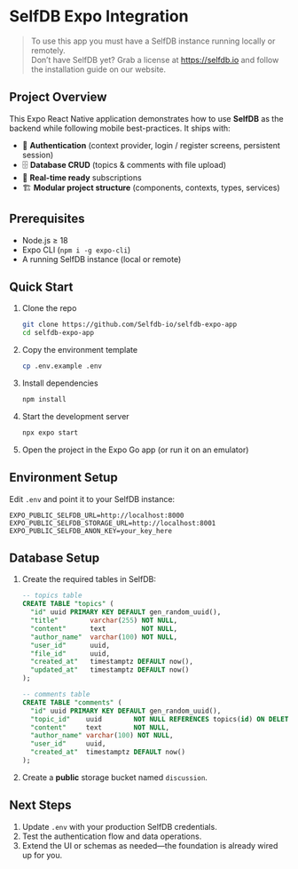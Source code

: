 # SelfDB Expo Integration

> To use this app you must have a SelfDB instance running locally or remotely.  
> Don’t have SelfDB yet? Grab a license at <https://selfdb.io> and follow the installation guide on our website.

## Project Overview
This Expo React Native application demonstrates how to use **SelfDB** as the backend while following mobile best-practices. It ships with:

- 🔐 **Authentication** (context provider, login / register screens, persistent session)
- 🗄️ **Database CRUD** (topics & comments with file upload)
- 📡 **Real-time ready** subscriptions
- 🏗️ **Modular project structure** (components, contexts, types, services)

## Prerequisites
- Node.js ≥ 18
- Expo CLI (`npm i -g expo-cli`)
- A running SelfDB instance (local or remote)

## Quick Start
1. Clone the repo  
   ```bash
   git clone https://github.com/Selfdb-io/selfdb-expo-app
   cd selfdb-expo-app
   ```
2. Copy the environment template  
   ```bash
   cp .env.example .env
   ```
3. Install dependencies  
   ```bash
   npm install
   ```
4. Start the development server  
   ```bash
   npx expo start
   ```
5. Open the project in the Expo Go app (or run it on an emulator)

## Environment Setup
Edit `.env` and point it to your SelfDB instance:
```env
EXPO_PUBLIC_SELFDB_URL=http://localhost:8000
EXPO_PUBLIC_SELFDB_STORAGE_URL=http://localhost:8001
EXPO_PUBLIC_SELFDB_ANON_KEY=your_key_here
```

## Database Setup
1. Create the required tables in SelfDB:
   ```sql
   -- topics table
   CREATE TABLE "topics" (
     "id" uuid PRIMARY KEY DEFAULT gen_random_uuid(),
     "title"        varchar(255) NOT NULL,
     "content"      text         NOT NULL,
     "author_name"  varchar(100) NOT NULL,
     "user_id"      uuid,
     "file_id"      uuid,
     "created_at"   timestamptz DEFAULT now(),
     "updated_at"   timestamptz DEFAULT now()
   );

   -- comments table
   CREATE TABLE "comments" (
     "id" uuid PRIMARY KEY DEFAULT gen_random_uuid(),
     "topic_id"    uuid        NOT NULL REFERENCES topics(id) ON DELETE CASCADE,
     "content"     text        NOT NULL,
     "author_name" varchar(100) NOT NULL,
     "user_id"     uuid,
     "created_at"  timestamptz DEFAULT now()
   );
   ```
2. Create a **public** storage bucket named `discussion`.

## Next Steps
1. Update `.env` with your production SelfDB credentials.  
2. Test the authentication flow and data operations.  
3. Extend the UI or schemas as needed—the foundation is already wired up for you.
